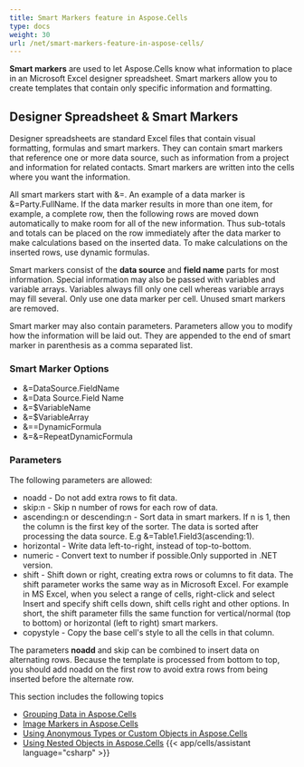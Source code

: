 ```yaml
---
title: Smart Markers feature in Aspose.Cells
type: docs
weight: 30
url: /net/smart-markers-feature-in-aspose-cells/
---
```


**Smart markers** are used to let Aspose.Cells know what information to place in an Microsoft Excel designer spreadsheet. Smart markers allow you to create templates that contain only specific information and formatting.
## **Designer Spreadsheet & Smart Markers**
Designer spreadsheets are standard Excel files that contain visual formatting, formulas and smart markers. They can contain smart markers that reference one or more data source, such as information from a project and information for related contacts. Smart markers are written into the cells where you want the information.

All smart markers start with &=. An example of a data marker is &=Party.FullName. If the data marker results in more than one item, for example, a complete row, then the following rows are moved down automatically to make room for all of the new information. Thus sub-totals and totals can be placed on the row immediately after the data marker to make calculations based on the inserted data. To make calculations on the inserted rows, use dynamic formulas.

Smart markers consist of the **data source** and **field name** parts for most information. Special information may also be passed with variables and variable arrays. Variables always fill only one cell whereas variable arrays may fill several. Only use one data marker per cell. Unused smart markers are removed.

Smart marker may also contain parameters. Parameters allow you to modify how the information will be laid out. They are appended to the end of smart marker in parenthesis as a comma separated list.
### **Smart Marker Options**
- &=DataSource.FieldName
- &=Data Source.Field Name
- &=$VariableName
- &=$VariableArray
- &==DynamicFormula
- &=&=RepeatDynamicFormula
### **Parameters**
The following parameters are allowed:

- noadd - Do not add extra rows to fit data.
- skip:n - Skip n number of rows for each row of data.
- ascending:n or descending:n - Sort data in smart markers. If n is 1, then the column is the first key of the sorter. The data is sorted after processing the data source. E.g &=Table1.Field3(ascending:1).
- horizontal - Write data left-to-right, instead of top-to-bottom.
- numeric - Convert text to number if possible.Only supported in .NET version.
- shift - Shift down or right, creating extra rows or columns to fit data. The shift parameter works the same way as in Microsoft Excel. For example in MS Excel, when you select a range of cells, right-click and select Insert and specify shift cells down, shift cells right and other options. In short, the shift parameter fills the same function for vertical/normal (top to bottom) or horizontal (left to right) smart markers.
- copystyle - Copy the base cell's style to all the cells in that column.

The parameters **noadd** and skip can be combined to insert data on alternating rows. Because the template is processed from bottom to top, you should add noadd on the first row to avoid extra rows from being inserted before the alternate row.

This section includes the following topics

- [Grouping Data in Aspose.Cells](/cells/net/grouping-data-in-aspose-cells/)
- [Image Markers in Aspose.Cells](/cells/net/image-markers-in-aspose-cells/)
- [Using Anonymous Types or Custom Objects in Aspose.Cells](/cells/net/using-anonymous-types-or-custom-objects-in-aspose-cells/)
- [Using Nested Objects in Aspose.Cells](/cells/net/using-nested-objects-in-aspose-cells/)
{{< app/cells/assistant language="csharp" >}}
